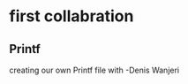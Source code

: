 **first collabration**
======================
Printf
-------------------------
creating our own Printf file with 
-Denis Wanjeri